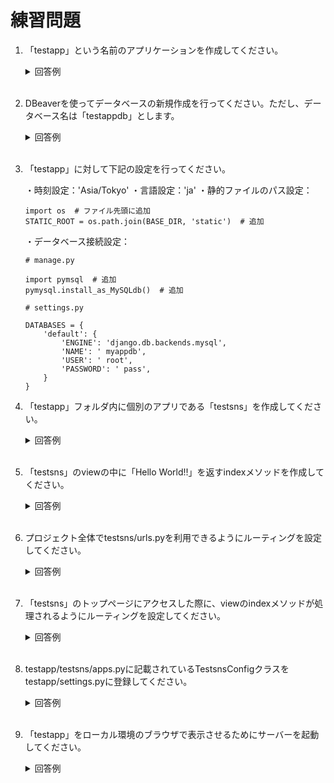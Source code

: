 # 練習問題

1. 「testapp」という名前のアプリケーションを作成してください。

	<details><summary>回答例</summary><div>
		
	```
	python3 -m django startproject testapp
	```
		
	</div></details>
	

	<br>


2. DBeaverを使ってデータベースの新規作成を行ってください。ただし、データベース名は「testappdb」とします。

	<details><summary>回答例</summary><div>
    	
	![testappdbの作成](https://user-images.githubusercontent.com/75789463/172562320-1226b5be-fd56-494a-8e3e-e5e145062534.gif)
	
	</div></details>
	
	<br>

3. 「testapp」に対して下記の設定を行ってください。

    ・時刻設定：'Asia/Tokyo'
    ・言語設定：'ja'
    ・静的ファイルのパス設定：

    ```python:
    import os  # ファイル先頭に追加
    STATIC_ROOT = os.path.join(BASE_DIR, 'static')  # 追加
    ```

    ・データベース接続設定：

    ```python:
    # manage.py

    import pymsql  # 追加
    pymysql.install_as_MySQLdb()  # 追加
    ```

    ```python:
    # settings.py

    DATABASES = {
        'default': {
            'ENGINE': 'django.db.backends.mysql',
            'NAME': ' myappdb',
            'USER': ' root',
            'PASSWORD': ' pass',
        }
    }
    ```

4. 「testapp」フォルダ内に個別のアプリである「testsns」を作成してください。

	<details><summary>回答例</summary><div>

    ```
    python3 manage.py startapp testsns
    ```

	</div></details>
	
	<br>

5. 「testsns」のviewの中に「Hello World!!」を返すindexメソッドを作成してください。

	<details><summary>回答例</summary><div>

    ```python:
    # testsns/views.py

    from django.shortcuts import render
    from django.http import HttpResponse

    def index(request):
        return HttpResponse("Hello World!!")
    ```

	</div></details>
	
	<br>

6. プロジェクト全体でtestsns/urls.pyを利用できるようにルーティングを設定してください。

	<details><summary>回答例</summary><div>

    ```python:
    # testapp/urls.py

    from django.contrib import admin
    from django.urls import path, include

    urlpatterns = [
        path("testsns/", include("testsns.urls")),
        path("admin/", admin.site.urls),
    ]
    ```

	</div></details>
	
	<br>

7. 「testsns」のトップページにアクセスした際に、viewのindexメソッドが処理されるようにルーティングを設定してください。

	<details><summary>回答例</summary><div>

    ```python:
    # testsns/urls.py

    from django.urls import path
    from . import views

    urlpatterns = [
        path("", views.index, name="index"),
    ]
    ```

	</div></details>
	
	<br>

8. testapp/testsns/apps.pyに記載されているTestsnsConfigクラスをtestapp/settings.pyに登録してください。

	<details><summary>回答例</summary><div>

    ```python:
    # 省略

    INSTALLED_APPS = [
        "testsns.apps.TestsnsConfig",  # 追加
        "django.contrib.admin",
        "django.contrib.auth",
        "django.contrib.contenttypes",
        "django.contrib.sessions",
        "django.contrib.messages",
        "django.contrib.staticfiles",
    ]
    ```

	</div></details>
	
	<br>

9. 「testapp」をローカル環境のブラウザで表示させるためにサーバーを起動してください。

	<details><summary>回答例</summary><div>
		
	```
	python3 manage.py runserver
	```
		
	</div></details>
	
	<br>

